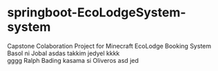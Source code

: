 # springboot-EcoLodgeSystem-system
Capstone Colaboration Project for Minecraft EcoLodge Booking System
Basol ni Jobal
asdas
takkim jedyel
kkkk\
gggg
Ralph Bading kasama si Oliveros
asd
jed
